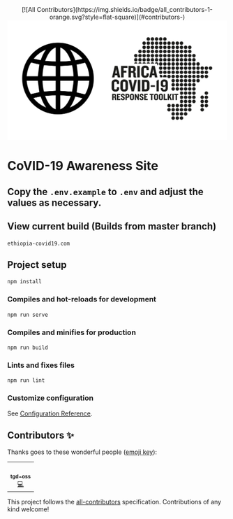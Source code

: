 <div align="center">
<!-- ALL-CONTRIBUTORS-BADGE:START - Do not remove or modify this section -->
[![All Contributors](https://img.shields.io/badge/all_contributors-1-orange.svg?style=flat-square)](#contributors-)
<!-- ALL-CONTRIBUTORS-BADGE:END -->
  <img alt="ACRT Website" src="acrt_19_awareness_website.png" width="650px">
</div>

# CoVID-19 Awareness Site

## Copy the `.env.example` to `.env` and adjust the values as necessary.

## View current build (Builds from master branch)

```
ethiopia-covid19.com
```

## Project setup

```
npm install
```

### Compiles and hot-reloads for development

```
npm run serve
```

### Compiles and minifies for production

```
npm run build
```

### Lints and fixes files

```
npm run lint
```

### Customize configuration

See [Configuration Reference](https://cli.vuejs.org/config/).

## Contributors ✨

Thanks goes to these wonderful people ([emoji key](https://allcontributors.org/docs/en/emoji-key)):

<!-- ALL-CONTRIBUTORS-LIST:START - Do not remove or modify this section -->
<!-- prettier-ignore-start -->
<!-- markdownlint-disable -->
<table>
  <tr>
    <td align="center"><a href="https://github.com/tgd-oss"><img src="https://avatars3.githubusercontent.com/u/62493213?v=4" width="100px;" alt=""/><br /><sub><b>tgd-oss</b></sub></a><br /><a href="https://github.com/Ethiopia-COVID19/covid-19-homepage/commits?author=tgd-oss" title="Code">💻</a></td>
  </tr>
</table>

<!-- markdownlint-enable -->
<!-- prettier-ignore-end -->
<!-- ALL-CONTRIBUTORS-LIST:END -->

This project follows the [all-contributors](https://github.com/all-contributors/all-contributors) specification. Contributions of any kind welcome!